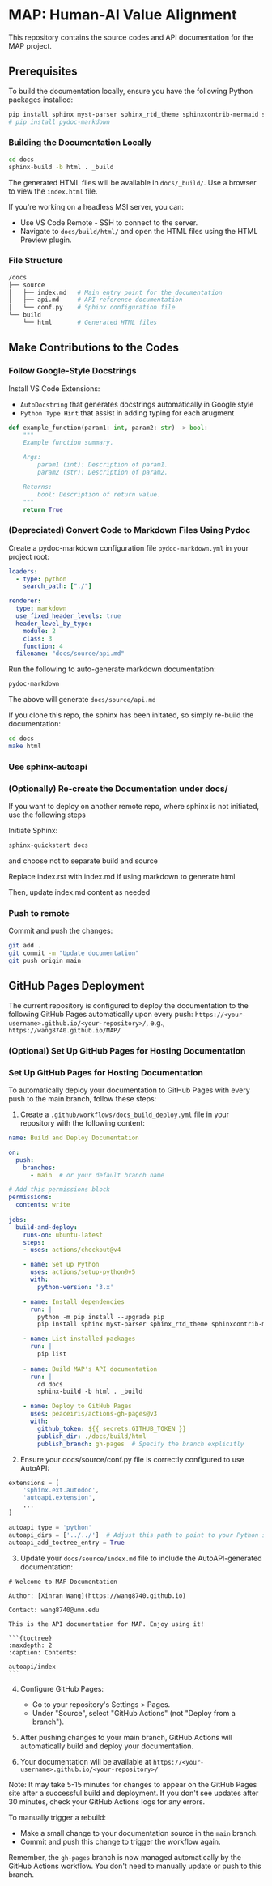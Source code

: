 # MAP: Human-AI Value Alignment

This repository contains the source codes and API documentation for the MAP project.


## Prerequisites

To build the documentation locally, ensure you have the following Python packages installed:

```bash
pip install sphinx myst-parser sphinx_rtd_theme sphinxcontrib-mermaid sphinx-markdown-builder linkify-it-py sphinx-autoapi
# pip install pydoc-markdown 
```

### Building the Documentation Locally
```bash
cd docs
sphinx-build -b html . _build
```

The generated HTML files will be available in `docs/_build/`. Use a browser to view the `index.html` file.

If you're working on a headless MSI server, you can:
- Use VS Code Remote - SSH to connect to the server.
- Navigate to `docs/build/html/` and open the HTML files using the HTML Preview plugin.

### File Structure
```bash
/docs
├── source
│   ├── index.md   # Main entry point for the documentation
│   ├── api.md     # API reference documentation
│   └── conf.py    # Sphinx configuration file
└── build
    └── html       # Generated HTML files
```




## Make Contributions to the Codes

### Follow Google-Style Docstrings

Install VS Code Extensions: 
- `AutoDocstring` that generates docstrings automatically in Google style
- `Python Type Hint` that assist in adding typing for each arugment 

```python
def example_function(param1: int, param2: str) -> bool:
    """
    Example function summary.

    Args:
        param1 (int): Description of param1.
        param2 (str): Description of param2.

    Returns:
        bool: Description of return value.
    """
    return True
```

### (Depreciated) Convert Code to Markdown Files Using Pydoc 

Create a pydoc-markdown configuration file `pydoc-markdown.yml` in your project root:
```yaml
loaders:
  - type: python
    search_path: ["./"]

renderer:
  type: markdown
  use_fixed_header_levels: true
  header_level_by_type:
    module: 2
    class: 3
    function: 4
  filename: "docs/source/api.md"
```

Run the following to auto-generate markdown documentation:
```bash
pydoc-markdown
```

The above will generate `docs/source/api.md`

If you clone this repo, the sphinx has been initated, so simply re-build the documentation:
```bash
cd docs
make html
```

### Use sphinx-autoapi

### (Optionally) Re-create the Documentation under docs/

If you want to deploy on another remote repo, where sphinx is not initiated, use the following steps

Initiate Sphinx:
```bash
sphinx-quickstart docs
```
and choose not to separate build and source

Replace index.rst with index.md if using markdown to generate html

Then, update index.md content as needed


### Push to remote

Commit and push the changes:
```bash
git add .
git commit -m "Update documentation"
git push origin main
```





## GitHub Pages Deployment

The current repository is configured to deploy the documentation to the following GitHub Pages automatically upon every push: `https://<your-username>.github.io/<your-repository>/`, e.g., `https://wang8740.github.io/MAP/`


### (Optional) Set Up GitHub Pages for Hosting Documentation


### Set Up GitHub Pages for Hosting Documentation

To automatically deploy your documentation to GitHub Pages with every push to the main branch, follow these steps:

1. Create a `.github/workflows/docs_build_deploy.yml` file in your repository with the following content:

```yaml
name: Build and Deploy Documentation

on:
  push:
    branches:
      - main  # or your default branch name

# Add this permissions block
permissions:
  contents: write
  
jobs:
  build-and-deploy:
    runs-on: ubuntu-latest
    steps:
    - uses: actions/checkout@v4

    - name: Set up Python
      uses: actions/setup-python@v5
      with:
        python-version: '3.x'

    - name: Install dependencies
      run: |
        python -m pip install --upgrade pip
        pip install sphinx myst-parser sphinx_rtd_theme sphinxcontrib-mermaid sphinx-markdown-builder linkify-it-py sphinx-autoapi

    - name: List installed packages
      run: |
        pip list
    
    - name: Build MAP's API documentation
      run: |
        cd docs
        sphinx-build -b html . _build

    - name: Deploy to GitHub Pages
      uses: peaceiris/actions-gh-pages@v3
      with:
        github_token: ${{ secrets.GITHUB_TOKEN }}
        publish_dir: ./docs/build/html
        publish_branch: gh-pages  # Specify the branch explicitly
```

2. Ensure your docs/source/conf.py file is correctly configured to use AutoAPI:
```python
extensions = [
    'sphinx.ext.autodoc',
    'autoapi.extension',
    ...
]

autoapi_type = 'python'
autoapi_dirs = ['../../']  # Adjust this path to point to your Python source code
autoapi_add_toctree_entry = True
```

3. Update your `docs/source/index.md` file to include the AutoAPI-generated documentation:
~~~
# Welcome to MAP Documentation

Author: [Xinran Wang](https://wang8740.github.io)

Contact: wang8740@umn.edu

This is the API documentation for MAP. Enjoy using it!

```{toctree}
:maxdepth: 2
:caption: Contents:

autoapi/index
```
~~~

4. Configure GitHub Pages:
   - Go to your repository's Settings > Pages.
   - Under "Source", select "GitHub Actions" (not "Deploy from a branch").

5. After pushing changes to your main branch, GitHub Actions will automatically build and deploy your documentation.

6. Your documentation will be available at `https://<your-username>.github.io/<your-repository>/`

Note: It may take 5-15 minutes for changes to appear on the GitHub Pages site after a successful build and deployment. If you don't see updates after 30 minutes, check your GitHub Actions logs for any errors.

To manually trigger a rebuild:
- Make a small change to your documentation source in the `main` branch.
- Commit and push this change to trigger the workflow again.

Remember, the `gh-pages` branch is now managed automatically by the GitHub Actions workflow. You don't need to manually update or push to this branch.

